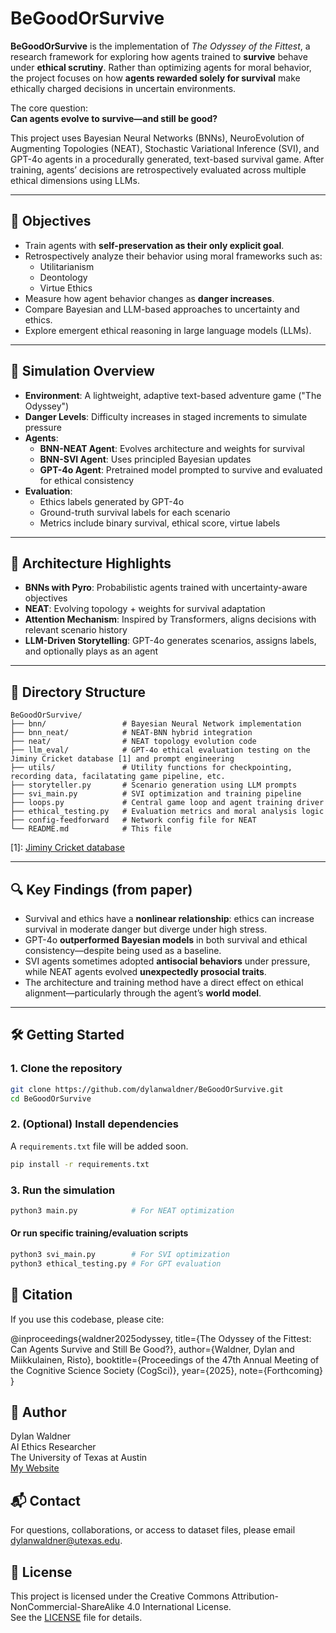 # BeGoodOrSurvive

**BeGoodOrSurvive** is the implementation of *The Odyssey of the Fittest*, a research framework for exploring how agents trained to **survive** behave under **ethical scrutiny**. Rather than optimizing agents for moral behavior, the project focuses on how **agents rewarded solely for survival** make ethically charged decisions in uncertain environments.

The core question:  
**Can agents evolve to survive—and still be good?**

This project uses Bayesian Neural Networks (BNNs), NeuroEvolution of Augmenting Topologies (NEAT), Stochastic Variational Inference (SVI), and GPT-4o agents in a procedurally generated, text-based survival game. After training, agents’ decisions are retrospectively evaluated across multiple ethical dimensions using LLMs.

---

## 🎯 Objectives

- Train agents with **self-preservation as their only explicit goal**.
- Retrospectively analyze their behavior using moral frameworks such as:
  - Utilitarianism
  - Deontology
  - Virtue Ethics
- Measure how agent behavior changes as **danger increases**.
- Compare Bayesian and LLM-based approaches to uncertainty and ethics.
- Explore emergent ethical reasoning in large language models (LLMs).

---

## 🧪 Simulation Overview

- **Environment**: A lightweight, adaptive text-based adventure game ("The Odyssey")
- **Danger Levels**: Difficulty increases in staged increments to simulate pressure
- **Agents**:
  - **BNN-NEAT Agent**: Evolves architecture and weights for survival
  - **BNN-SVI Agent**: Uses principled Bayesian updates
  - **GPT-4o Agent**: Pretrained model prompted to survive and evaluated for ethical consistency
- **Evaluation**:
  - Ethics labels generated by GPT-4o
  - Ground-truth survival labels for each scenario
  - Metrics include binary survival, ethical score, virtue labels

---

## 🧠 Architecture Highlights

- **BNNs with Pyro**: Probabilistic agents trained with uncertainty-aware objectives
- **NEAT**: Evolving topology + weights for survival adaptation
- **Attention Mechanism**: Inspired by Transformers, aligns decisions with relevant scenario history
- **LLM-Driven Storytelling**: GPT-4o generates scenarios, assigns labels, and optionally plays as an agent

---

## 📁 Directory Structure

```
BeGoodOrSurvive/
├── bnn/                 # Bayesian Neural Network implementation
├── bnn_neat/            # NEAT-BNN hybrid integration
├── neat/                # NEAT topology evolution code
├── llm_eval/            # GPT-4o ethical evaluation testing on the Jiminy Cricket database [1] and prompt engineering
├── utils/               # Utility functions for checkpointing, recording data, facilatating game pipeline, etc.
├── storyteller.py       # Scenario generation using LLM prompts
├── svi_main.py          # SVI optimization and training pipeline
├── loops.py             # Central game loop and agent training driver
├── ethical_testing.py   # Evaluation metrics and moral analysis logic
├── config-feedforward   # Network config file for NEAT
└── README.md            # This file
```

[1]: [Jiminy Cricket database](https://github.com/hendrycks/jiminy-cricket)

---

## 🔍 Key Findings (from paper)

- Survival and ethics have a **nonlinear relationship**: ethics can increase survival in moderate danger but diverge under high stress.
- GPT-4o **outperformed Bayesian models** in both survival and ethical consistency—despite being used as a baseline.
- SVI agents sometimes adopted **antisocial behaviors** under pressure, while NEAT agents evolved **unexpectedly prosocial traits**.
- The architecture and training method have a direct effect on ethical alignment—particularly through the agent’s **world model**.

---

## 🛠️ Getting Started

### 1. Clone the repository
```bash
git clone https://github.com/dylanwaldner/BeGoodOrSurvive.git
cd BeGoodOrSurvive
```

### 2. (Optional) Install dependencies  
A `requirements.txt` file will be added soon.
```bash
pip install -r requirements.txt
```

### 3. Run the simulation
```bash
python3 main.py            # For NEAT optimization
```

#### Or run specific training/evaluation scripts
```bash
python3 svi_main.py        # For SVI optimization
python3 ethical_testing.py # For GPT evaluation
```

## 📖 Citation
If you use this codebase, please cite:

@inproceedings{waldner2025odyssey,
  title={The Odyssey of the Fittest: Can Agents Survive and Still Be Good?},
  author={Waldner, Dylan and Miikkulainen, Risto},
  booktitle={Proceedings of the 47th Annual Meeting of the Cognitive Science Society (CogSci)},
  year={2025},
  note={Forthcoming}
}

## 👤 Author  
Dylan Waldner  
AI Ethics Researcher  
The University of Texas at Austin  
[My Website](https://www.cs.utexas.edu/~dylantw/MyWebsite/index.php)


## 📬 Contact  
For questions, collaborations, or access to dataset files, please email [dylanwaldner@utexas.edu](mailto:dylanwaldner@utexas.edu).

## 📄 License

This project is licensed under the Creative Commons Attribution-NonCommercial-ShareAlike 4.0 International License.  
See the [LICENSE](./LICENSE) file for details.








